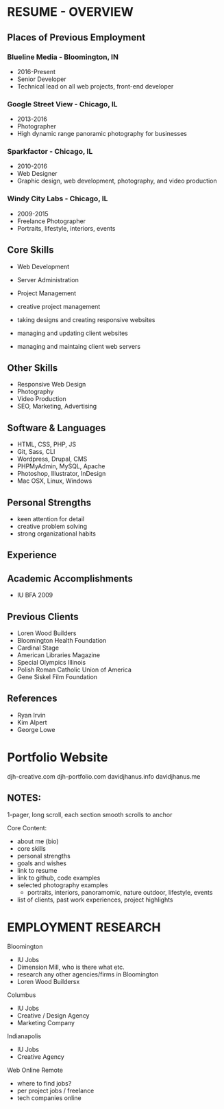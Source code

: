 # RESUME - OVERVIEW

## Places of Previous Employment

### Blueline Media - Bloomington, IN

- 2016-Present
- Senior Developer
- Technical lead on all web projects, front-end developer

### Google Street View - Chicago, IL

- 2013-2016
- Photographer
- High dynamic range panoramic photography for businesses

### Sparkfactor - Chicago, IL

- 2010-2016
- Web Designer
- Graphic design, web development, photography, and video production

### Windy City Labs - Chicago, IL

- 2009-2015
- Freelance Photographer
- Portraits, lifestyle, interiors, events



## Core Skills

- Web Development
- Server Administration
- Project Management

- creative project management
- taking designs and creating responsive websites
- managing and updating client websites
- managing and maintaing client web servers

## Other Skills

- Responsive Web Design
- Photography
- Video Production
- SEO, Marketing, Advertising

## Software & Languages

- HTML, CSS, PHP, JS
- Git, Sass, CLI
- Wordpress, Drupal, CMS
- PHPMyAdmin, MySQL, Apache
- Photoshop, Illustrator, InDesign
- Mac OSX, Linux, Windows

## Personal Strengths

- keen attention for detail
- creative problem solving
- strong organizational habits


## Experience


## Academic Accomplishments

- IU BFA 2009


## Previous Clients

- Loren Wood Builders
- Bloomington Health Foundation
- Cardinal Stage
- American Libraries Magazine
- Special Olympics Illinois
- Polish Roman Catholic Union of America
- Gene Siskel Film Foundation

## References

- Ryan Irvin
- Kim Alpert
- George Lowe


# Portfolio Website

djh-creative.com
djh-portfolio.com
davidjhanus.info
davidjhanus.me

## NOTES:

1-pager, long scroll, each section smooth scrolls to anchor

Core Content:

- about me (bio)
- core skills
- personal strengths
- goals and wishes
- link to resume
- link to github, code examples
- selected photography examples
	- portraits, interiors, panoramomic, nature outdoor, lifestyle, events
- list of clients, past work experiences, project highlights


# EMPLOYMENT RESEARCH

Bloomington

- IU Jobs
- Dimension Mill, who is there what etc.
- research any other agencies/firms in Bloomington
- Loren Wood Buildersx

Columbus

- IU Jobs
- Creative / Design Agency
- Marketing Company

Indianapolis

- IU Jobs
- Creative Agency


Web Online Remote

- where to find jobs?
- per project jobs / freelance
- tech companies online


